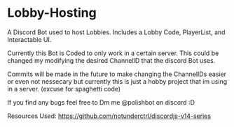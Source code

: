 # Lobby-Hosting
A Discord Bot used to host Lobbies. Includes a Lobby Code, PlayerList, and Interactable UI.

Currently this Bot is Coded to only work in a certain server. This could be changed my modifying the desired ChannelID that the discord Bot uses.

Commits will be made in the future to make changing the ChannelIDs easier or even not nessecary but currently this is just a hobby project that im using in a server. (excuse for spaghetti code)

If you find any bugs feel free to Dm me @polishbot on discord :D

Resources Used: https://github.com/notunderctrl/discordjs-v14-series
